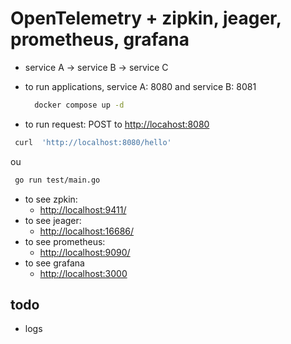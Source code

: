 # OpenTelemetry + zipkin, jeager, prometheus, grafana

- service A -> service B -> service C

- to run applications, service A: 8080 and service B: 8081

  ```bash
    docker compose up -d
  ```

- to run request: POST to <http://locahost:8080>

 ```bash
  curl  'http://localhost:8080/hello'
 ```

 ou

 ```bash
  go run test/main.go
 ```

- to see zpkin:
  - <http://localhost:9411/>
- to see jeager:
  - <http://localhost:16686/>
- to see prometheus:
  - <http://localhost:9090/>
- to see grafana
  - <http://localhost:3000>

## todo

- logs
